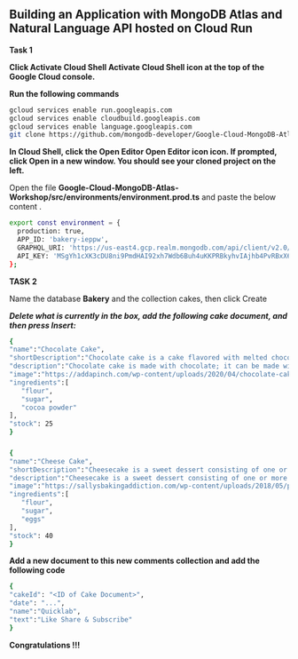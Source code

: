 
## Building an Application with MongoDB Atlas and Natural Language API hosted on Cloud Run

**Task 1**

**Click Activate Cloud Shell Activate Cloud Shell icon at the top of the Google Cloud console.**

**Run the following commands**

```bash
gcloud services enable run.googleapis.com
gcloud services enable cloudbuild.googleapis.com
gcloud services enable language.googleapis.com
git clone https://github.com/mongodb-developer/Google-Cloud-MongoDB-Atlas-Workshop.git
```
 
**In Cloud Shell, click the Open Editor Open Editor icon icon. If prompted, click Open in a new window. You should see your cloned project on the left.**

Open the file **Google-Cloud-MongoDB-Atlas-Workshop/src/environments/environment.prod.ts** and paste the below content .

```bash
export const environment = {
  production: true,
  APP_ID: 'bakery-ieppw',
  GRAPHQL_URI: 'https://us-east4.gcp.realm.mongodb.com/api/client/v2.0/app/bakery-ieppw/graphql',
  API_KEY: 'MSgYh1cXK3cDU8ni9PmdHAI92xh7Wdb6Buh4uKKPRBkyhvIAjhb4PvRBxX6GSkH7'
};
```


**TASK 2**


Name the database **Bakery** and the collection cakes, then click Create 


***Delete what is currently in the box, add the following cake document, and then press Insert:***

```bash
{
"name":"Chocolate Cake",
"shortDescription":"Chocolate cake is a cake flavored with melted chocolate, cocoa powder, or sometimes both.",
"description":"Chocolate cake is made with chocolate; it can be made with other ingredients, as well. These ingredients include fudge, vanilla creme, and other sweeteners. The history of chocolate cake goes back to 1764, when Dr. James Baker discovered how to make chocolate by grinding cocoa beans between two massive circular millstones.",
"image":"https://addapinch.com/wp-content/uploads/2020/04/chocolate-cake-DSC_1768.jpg",
"ingredients":[
   "flour",
   "sugar",
   "cocoa powder"
],
"stock": 25
}
```

###
###

```bash
{
"name":"Cheese Cake",
"shortDescription":"Cheesecake is a sweet dessert consisting of one or more layers. The main, and thickest, layer consists of a mixture of a soft, fresh cheese (typically cottage cheese, cream cheese or ricotta), eggs, and sugar. ",
"description":"Cheesecake is a sweet dessert consisting of one or more layers. The main, and thickest, layer consists of a mixture of a soft, fresh cheese (typically cottage cheese, cream cheese or ricotta), eggs, and sugar. If there is a bottom layer, it most often consists of a crust or base made from crushed cookies (or digestive biscuits), graham crackers, pastry, or sometimes sponge cake.[1] Cheesecake may be baked or unbaked (and is usually refrigerated).",
"image":"https://sallysbakingaddiction.com/wp-content/uploads/2018/05/perfect-cheesecake-recipe.jpg",
"ingredients":[
   "flour",
   "sugar",
   "eggs"
],
"stock": 40
}
```


 
**Add a new document to this new comments collection and add the following code**

```bash
{
"cakeId": "<ID of Cake Document>",
"date": "...",
"name":"Quicklab",
"text":"Like Share & Subscribe"
}
```




**Congratulations !!!**

